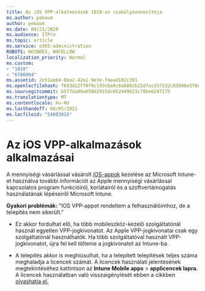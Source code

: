 ```yaml
---
title: Az iOS VPP-alkalmazások 1018-as szabályazonosítója
ms.author: pebaum
author: pebaum
ms.date: 04/21/2020
ms.audience: ITPro
ms.topic: article
ms.service: o365-administration
ROBOTS: NOINDEX, NOFOLLOW
localization_priority: Normal
ms.custom:
- "1018"
- "6700004"
ms.assetid: 2e51ae64-8ba2-42e1-9e3e-f4aad102c391
ms.openlocfilehash: f693d12ff0f9c193cba0c6a6802b22d7acd37532c65986e5f6613e18c021f06b
ms.sourcegitcommit: b5f7da89a650d2915dc652449623c78be6247175
ms.translationtype: MT
ms.contentlocale: hu-HU
ms.lasthandoff: 08/05/2021
ms.locfileid: "54083016"
---
```

# <a name="working-with-ios-vpp-applications"></a>Az iOS VPP-alkalmazások alkalmazásai

A mennyiségi vásárlással vásárolt [iOS-appok](https://docs.microsoft.com/intune/vpp-apps-ios) kezelése az Microsoft Intune-et használva további információt az Apple mennyiségi vásárlással kapcsolatos program funkcióiról, korlátairól és a szoftvertámogatás használatának lépéseiről Microsoft Intune.
  
 **Gyakori problémák:** "IOS VPP-appot rendeltem a felhasználóimhoz, de a telepítés nem sikerült."
  
- Ez akkor fordulhat elő, ha több mobileszköz-kezelő szolgáltatónál használ egyetlen VPP-jogkivonatot. Az Apple VPP-jogkivonatai csak egy szolgáltatónál használhatók. Ha több szolgáltatóval használt VPP-jogkivonatot, újra fel kell töltenie a jogkivonatot az Intune-ba.

- A telepítés akkor is meghiúsulhat, ha a telepített telepítések teljes száma meghaladja a licencek számát. A licencek használati jelentésének megtekintéséhez kattintson az **Intune Mobile apps** \> **applicencek lapra.** A licencek használatban való visszaigénylését ebben a cikkben [olvashatja el.](https://docs.microsoft.com/intune/vpp-apps-ios#revoking-app-licenses-and-deleting-tokens)
